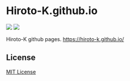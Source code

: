 # Hiroto-K.github.io

![](https://img.shields.io/travis/Hiroto-K/Hiroto-K.github.io/master.svg?style=flat-square)
![](https://img.shields.io/github/license/Hiroto-K/Hiroto-K.github.io.svg?style=flat-square)

Hiroto-K github pages.
https://hiroto-k.github.io/

## License
[MIT License](https://github.com/Hiroto-K/Hiroto-K.github.io/blob/master/LICENSE "MIT License")